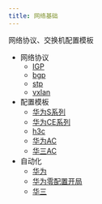```yaml
---
title: 网络基础
---
```

网络协议、交换机配置模板
- 网络协议
    - [IGP](./protocol/1.IGP.md)
    - [bgp](./protocol/2.bgp.md)
    - [stp](./protocol/3.stp.md)
    - [vxlan](./protocol/4.vxlan.md)
- 配置模板
    - [华为S系列](./template/1.hw_s.md)
    - [华为CE系列](./template/2.hw_ce.md)
    - [h3c](./template/3.h3c.md)
    - [华为AC](./template/4.hw_ac.md)
    - [华三AC](./template/5.h3c_ac.md.md)
- 自动化
    - [华为](./自动化运维/1.hw.md)
    - [华为零配置开局](./自动化运维/2.华为零配置开局.md)
    - [华三](./自动化运维/3.h3c.md)
